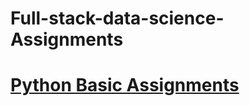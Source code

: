 # Full-stack-data-science-Assignments

  # [Python Basic Assignments](https://github.com/RushikeshPokale/Full-stack-data-science-Assignments/tree/main/python%20basic%20assignment)
